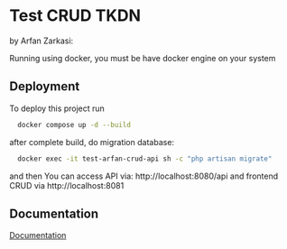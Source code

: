 
# Test CRUD TKDN

by Arfan Zarkasi:

Running using docker, you must be have docker engine on your system


## Deployment

To deploy this project run

```bash
  docker compose up -d --build
```

after complete build, do migration database:
```bash
  docker exec -it test-arfan-crud-api sh -c "php artisan migrate"
```

and then You can access 
API via: http://localhost:8080/api and frontend CRUD via http://localhost:8081


## Documentation

[Documentation](https://api.postman.com/collections/5544789-af49420a-6e0d-445c-a4b1-d1e45ec87df5?access_key=PMAT-01GSVX5E5PXCMZK0KBNKSF7MCQ)

